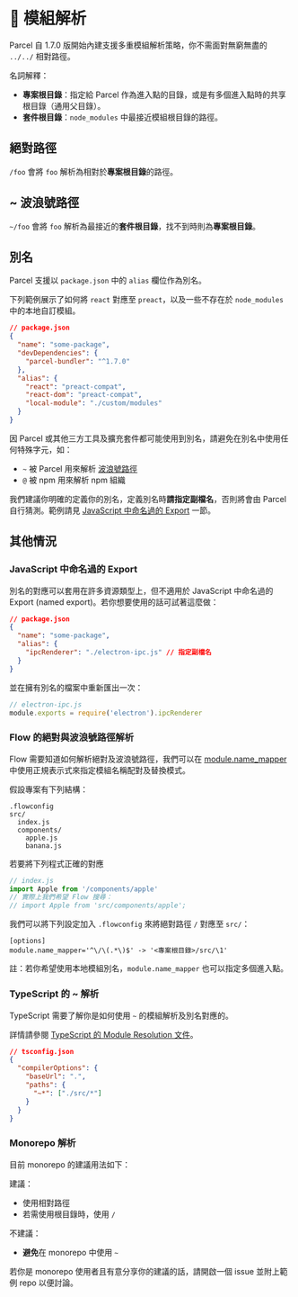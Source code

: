 # 📔 模組解析

Parcel 自 1.7.0 版開始內建支援多重模組解析策略，你不需面對無窮無盡的 `../../` 相對路徑。

名詞解釋：

- **專案根目錄**：指定給 Parcel 作為進入點的目錄，或是有多個進入點時的共享根目錄（通用父目錄）。
- **套件根目錄**：`node_modules` 中最接近模組根目錄的路徑。

## 絕對路徑

`/foo` 會將 `foo` 解析為相對於**專案根目錄**的路徑。

## ~ 波浪號路徑

`~/foo` 會將 `foo` 解析為最接近的**套件根目錄**，找不到時則為**專案根目錄**。

## 別名

Parcel 支援以 `package.json` 中的 `alias` 欄位作為別名。

下列範例展示了如何將 `react` 對應至 `preact`，以及一些不存在於 `node_modules` 中的本地自訂模組。

```json
// package.json
{
  "name": "some-package",
  "devDependencies": {
    "parcel-bundler": "^1.7.0"
  },
  "alias": {
    "react": "preact-compat",
    "react-dom": "preact-compat",
    "local-module": "./custom/modules"
  }
}
```

因 Parcel 或其他三方工具及擴充套件都可能使用到別名，請避免在別名中使用任何特殊字元，如：

- `~` 被 Parcel 用來解析 [波浪號路徑](#~-波浪號路徑)
- `@` 被 npm 用來解析 npm 組織

我們建議你明確的定義你的別名，定義別名時**請指定副檔名**，否則將會由 Parcel 自行猜測。範例請見 [JavaScript 中命名過的 Export](#javascript-中命名過的-export) 一節。

## 其他情況

### JavaScript 中命名過的 Export

別名的對應可以套用在許多資源類型上，但不適用於 JavaScript 中命名過的 Export (named export)。若你想要使用的話可試著這麼做：

```json
// package.json
{
  "name": "some-package",
  "alias": {
    "ipcRenderer": "./electron-ipc.js" // 指定副檔名
  }
}
```

並在擁有別名的檔案中重新匯出一次：

```js
// electron-ipc.js
module.exports = require('electron').ipcRenderer
```

### Flow 的絕對與波浪號路徑解析

Flow 需要知道如何解析絕對及波浪號路徑，我們可以在 [module.name_mapper](https://flow.org/en/docs/config/options/#toc-module-name-mapper-regex-string) 中使用正規表示式來指定模組名稱配對及替換模式。

假設專案有下列結構：

```
.flowconfig
src/
  index.js
  components/
    apple.js
    banana.js
```

若要將下列程式正確的對應

```javascript
// index.js
import Apple from '/components/apple'
// 實際上我們希望 Flow 搜尋：
// import Apple from 'src/components/apple';
```

我們可以將下列設定加入 `.flowconfig` 來將絕對路徑 `/` 對應至 `src/`：

```
[options]
module.name_mapper='^\/\(.*\)$' -> '<專案根目錄>/src/\1'
```

註：若你希望使用本地模組別名，`module.name_mapper` 也可以指定多個進入點。

### TypeScript 的 ~ 解析

TypeScript 需要了解你是如何使用 `~` 的模組解析及別名對應的。

詳情請參閱 [TypeScript 的 Module Resolution 文件](https://www.typescriptlang.org/docs/handbook/module-resolution.html)。

```json
// tsconfig.json
{
  "compilerOptions": {
    "baseUrl": ".",
    "paths": {
      "~*": ["./src/*"]
    }
  }
}
```

### Monorepo 解析

目前 monorepo 的建議用法如下：

建議：

- 使用相對路徑
- 若需使用根目錄時，使用 `/`

不建議：

- **避免**在 monorepo 中使用 `~`

若你是 monorepo 使用者且有意分享你的建議的話，請開啟一個 issue 並附上範例 repo 以便討論。
